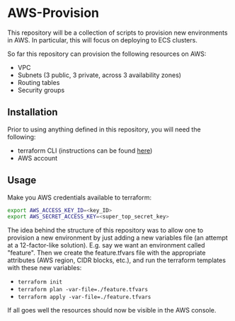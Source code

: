 # AWS-Provision

This repository will be a collection of scripts to provision new environments in AWS. In particular, this will focus on deploying to ECS clusters.

So far this repository can provision the following resources on AWS:
* VPC
* Subnets (3 public, 3 private, across 3 availability zones)
* Routing tables
* Security groups 

## Installation

Prior to using anything defined in this repository, you will need the following:
* terraform CLI (instructions can be found [here](https://learn.hashicorp.com/terraform/getting-started/install))
* AWS account

## Usage
Make you AWS credentials available to terraform:
```bash
export AWS_ACCESS_KEY_ID=<key_ID>
export AWS_SECRET_ACCESS_KEY=<super_top_secret_key>
```

The idea behind the structure of this repository was to allow one to provision a new environment by just adding a new 
variables file (an attempt at a 12-factor-like solution). E.g. say we want an environment called "feature". Then we 
create the feature.tfvars file with the appropriate attributes (AWS region, CIDR blocks, etc.), and run the terraform templates
with these new variables: 

* `terraform init`
* `terraform plan -var-file=./feature.tfvars`
* `terraform apply -var-file=./feature.tfvars`

If all goes well the resources should now be visible in the AWS console.
